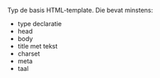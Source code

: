 Typ de basis HTML-template. Die bevat minstens:
* type declaratie
* head
* body
* title met tekst
* charset
* meta
* taal